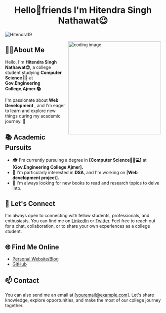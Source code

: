 <h1 align="center">Hello👋friends I'm Hitendra Singh Nathawat😉</h1>
<p align="left"> <img src="https://komarev.com/ghpvc/?username=Hitendra19&label=Profile%20views&color=0e75b6&style=flat" alt="Hitendra19" /> </p>


<img align="right" alt ="coding image" width="300" src="https://user-images.githubusercontent.com/74038190/241764371-9d0fd0c4-5c7f-4122-b884-64a1e1685d2d.gif">
 

## 🧑‍💻About Me  

Hello, I'm **Hitendra Singh Nathawat😉**, a college student studying **Computer Science👨‍💻** at **Gov.Engineering College,Ajmer.📚**

I'm passionate about **Web Development** , and I'm eager to learn and explore new things during my academic journey. 🌱

## 📚 Academic Pursuits

- 🎓 I'm currently pursuing a degree in **[Computer Science🧑‍💻💻]** at **[Gov.Engineering College Ajmer].**
- 📝 I'm particularly interested in ****DSA****, and I'm working on **[Web development project].**
- 📖 I'm always looking for new books to read and research topics to delve into.

<!--## 💻 Side Projects

Apart from my coursework, I also enjoy working on side projects:

- 🚀 I'm building [Side Project Name] - [Brief Project Description].
- 💡 I'm actively involved in [Student Organization/Club], where I [Your Role or Contributions].
- 🌐 I'm contributing to open-source projects, including [Project Name], which [Project Description].

## 🌱 Extracurricular Activities

I believe in a balanced life, so I'm involved in various extracurricular activities:

- 🏆 I participate in [Sports or Other Physical Activities].
- 📢 I'm a member of the [College Club or Organization] and help organize [Events or Initiatives].
- 🎤 I occasionally perform at open mics and showcase my [Talent or Hobby].-->

## 💬 Let's Connect

I'm always open to connecting with fellow students, professionals, and enthusiasts. You can find me on [LinkedIn](https://www.linkedin.com/in/yourprofile) or [Twitter](https://twitter.com/yourhandle). Feel free to reach out for a chat, collaboration, or to share your own experiences as a college student.

## 🌐 Find Me Online

- [Personal Website/Blog](https://www.yourwebsite.com)
- [GitHub](https://github.com/yourusername)

## 📫 Contact

You can also send me an email at [youremail@example.com]. Let's share knowledge, explore opportunities, and make the most of our college journey together.

<!-- Customize this template with your own information and additional sections as needed. -->

<!---
Hitendra19/Hitendra19 is a ✨ special ✨ repository because its `README.md` (this file) appears on your GitHub profile.
You can click the Preview link to take a look at your changes.
--->
